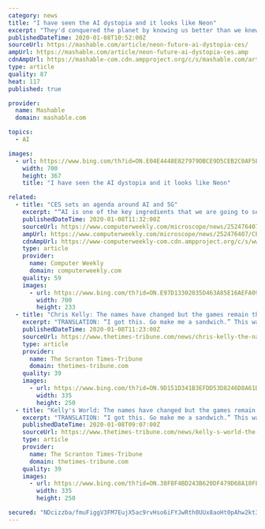```yaml
---
category: news
title: "I have seen the AI dystopia and it looks like Neon"
excerpt: "They'd conquered the planet by knowing us better than we knew ourselves. It seemed like humanity to create its first self-aware AI in the form of ads. The story made few waves, but I could never let go of the Vert concept. The more marketing became automated, the more ads learned about us, the closer the world of the Verts seemed. They were ..."
publishedDateTime: 2020-01-08T10:52:00Z
sourceUrl: https://mashable.com/article/neon-future-ai-dystopia-ces/
ampUrl: https://mashable.com/article/neon-future-ai-dystopia-ces.amp
cdnAmpUrl: https://mashable-com.cdn.ampproject.org/c/s/mashable.com/article/neon-future-ai-dystopia-ces.amp
type: article
quality: 87
heat: 117
published: true

provider:
  name: Mashable
  domain: mashable.com

topics:
  - AI

images:
  - url: https://www.bing.com/th?id=ON.E04E4448E827979DBCE9D5CEB2C0AF5E
    width: 700
    height: 367
    title: "I have seen the AI dystopia and it looks like Neon"

related:
  - title: "CES sets an agenda around AI and 5G"
    excerpt: "“AI is one of the key ingredients that we are going to see for the coming decade ... That translated into the portfolio in personalised services, fast chips and robust infrastructure to ensure a smooth customer experience. \"This could be a challenge and an opportunity but we will be ready for the age of experience,\" he said."
    publishedDateTime: 2020-01-08T11:32:00Z
    sourceUrl: https://www.computerweekly.com/microscope/news/252476407/CES-sets-an-agenda-around-AI-and-5G
    ampUrl: https://www.computerweekly.com/microscope/news/252476407/CES-sets-an-agenda-around-AI-and-5G?amp=1
    cdnAmpUrl: https://www-computerweekly-com.cdn.ampproject.org/c/s/www.computerweekly.com/microscope/news/252476407/CES-sets-an-agenda-around-AI-and-5G?amp=1
    type: article
    provider:
      name: Computer Weekly
      domain: computerweekly.com
    quality: 59
    images:
      - url: https://www.bing.com/th?id=ON.E97D13302035D463A85E16AEFA096989
        width: 700
        height: 233
  - title: "Chris Kelly: The names have changed but the games remain the same"
    excerpt: "TRANSLATION: “I got this. Go make me a sandwich.” This was bound to be a rocky relationship. The Brazils — the family in perpetual political combat with Notarianni and the Parker House wing of the Democratic Machine — hand-picked Domenick to ..."
    publishedDateTime: 2020-01-08T11:23:00Z
    sourceUrl: https://www.thetimes-tribune.com/news/chris-kelly-the-names-have-changed-but-the-games-remain-the-same-1.2580672
    type: article
    provider:
      name: The Scranton Times-Tribune
      domain: thetimes-tribune.com
    quality: 39
    images:
      - url: https://www.bing.com/th?id=ON.9D151D341B3EFDD53D8246D8A61DC709
        width: 335
        height: 250
  - title: "Kelly's World: The names have changed but the games remain the same"
    excerpt: "TRANSLATION: “I got this. Go make me a sandwich.” This was bound to be a rocky relationship. The Brazils — the family in perpetual political combat with Notarianni and the Parker House wing of the Democratic Machine — hand-picked Domenick to balance the listing reelection hopes of Commissioner Pat O’Malley, the Brazils’ Manchurian ..."
    publishedDateTime: 2020-01-08T09:07:00Z
    sourceUrl: https://www.thetimes-tribune.com/news/kelly-s-world-the-names-have-changed-but-the-games-remain-the-same-1.2580672
    type: article
    provider:
      name: The Scranton Times-Tribune
      domain: thetimes-tribune.com
    quality: 39
    images:
      - url: https://www.bing.com/th?id=ON.38F8F4BD243B620DF479D68A10FE2DB3
        width: 335
        height: 250

secured: "NDcizzba/fmuFiggV3FM7EujX5ac9rvHso6iFYJwRth0UUx8aoHt0pAhw2kt3dSdAfDxXs1WXdPWBbAbsOr/yvGNDPBDZYg9k3X9HvhFqq/ggRLNFOlelmU6wcUaTE/TNSC5rBd/4X6CNzTj+k30hKTXwxZNViqqdOJ3/mWTZY0fq/LoO9g05Tr/5i7HNb/ECaIngLNOjAByRqUSC786fpO8f+i7K7CnZdonKcQb/Q3njpzAA2rC8VSX7EkKyH4QIoRMFql6fBY8Bj8xeY6x9g==;IUEQfKndxY75/YJqMPuROA=="
---
```


